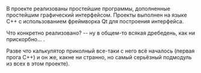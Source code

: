 В проекте реализованы простейшие программы, дополненные простейшим графический интерфейсом.
Проекты выполнен на языке C++ с использованием фреймворка Qt для построения интерфейса.

Что конкретно реализовано? -- ну в общем-то всякая дребедень, как ни прискорбно... .

Разве что калькулятор приколный все-таки с него всё началось (первая прога C++) и он же,
какне ни странно, но самый серьёзный подмодуль из всех в этом проекте).
